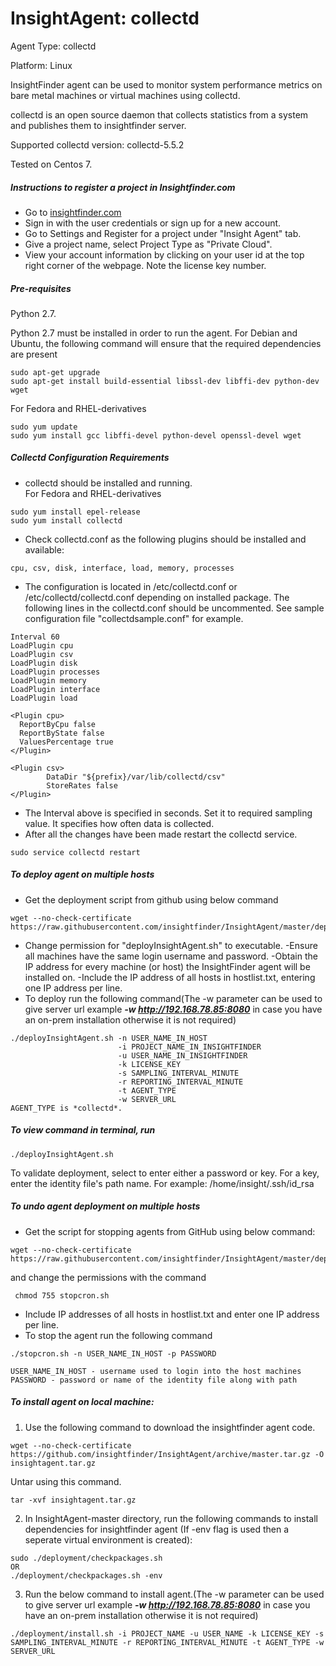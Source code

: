 # InsightAgent: collectd
Agent Type: collectd

Platform: Linux

InsightFinder agent can be used to monitor system performance metrics on bare metal machines or virtual machines using collectd.

collectd is an open source daemon that collects statistics from a system and publishes them to insightfinder server.

Supported collectd version: collectd-5.5.2

Tested on Centos 7.

##### Instructions to register a project in Insightfinder.com
- Go to [insightfinder.com](https://insightfinder.com/)
- Sign in with the user credentials or sign up for a new account.
- Go to Settings and Register for a project under "Insight Agent" tab.
- Give a project name, select Project Type as "Private Cloud".
- View your account information by clicking on your user id at the top right corner of the webpage. Note the license key number.

##### Pre-requisites
Python 2.7.

Python 2.7 must be installed in order to run the agent. For Debian and Ubuntu, the following command will ensure that the required dependencies are present
```
sudo apt-get upgrade
sudo apt-get install build-essential libssl-dev libffi-dev python-dev wget
```
For Fedora and RHEL-derivatives
```
sudo yum update
sudo yum install gcc libffi-devel python-devel openssl-devel wget
```

##### Collectd Configuration Requirements

- collectd should be installed and running.  
For Fedora and RHEL-derivatives
```
sudo yum install epel-release
sudo yum install collectd
```

- Check collectd.conf as the following plugins should be installed and available:
```
cpu, csv, disk, interface, load, memory, processes
```
- The configuration is located in /etc/collectd.conf or /etc/collectd/collectd.conf depending on installed package. The following lines in the collectd.conf should be uncommented. See sample configuration file "collectdsample.conf" for example.
```
Interval 60
LoadPlugin cpu
LoadPlugin csv
LoadPlugin disk
LoadPlugin processes
LoadPlugin memory
LoadPlugin interface
LoadPlugin load

<Plugin cpu>
  ReportByCpu false
  ReportByState false
  ValuesPercentage true
</Plugin>

<Plugin csv>
        DataDir "${prefix}/var/lib/collectd/csv"
        StoreRates false
</Plugin>
```
- The Interval above is specified in seconds. Set it to required sampling value. It specifies how often data is collected.
- After all the changes have been made restart the collectd service.
```
sudo service collectd restart
```
##### To deploy agent on multiple hosts

- Get the deployment script from github using below command
```
wget --no-check-certificate https://raw.githubusercontent.com/insightfinder/InsightAgent/master/deployment/deployInsightAgent.sh
```
- Change permission for "deployInsightAgent.sh" to executable.
-Ensure all machines have the same login username and password.
-Obtain the IP address for every machine (or host) the InsightFinder agent will be installed on.
-Include the IP address of all hosts in hostlist.txt, entering one IP address per line.
- To deploy run the following command(The -w parameter can be used to give server url example ***-w http://192.168.78.85:8080***  in case you have an on-prem installation otherwise it is not required)
```
./deployInsightAgent.sh -n USER_NAME_IN_HOST
                        -i PROJECT_NAME_IN_INSIGHTFINDER
                        -u USER_NAME_IN_INSIGHTFINDER
                        -k LICENSE_KEY
                        -s SAMPLING_INTERVAL_MINUTE
                        -r REPORTING_INTERVAL_MINUTE
                        -t AGENT_TYPE
                        -w SERVER_URL
AGENT_TYPE is *collectd*.
```
##### To view command in terminal, run
```
./deployInsightAgent.sh
```
To validate deployment, select to enter either a password or key. For a key, enter the identity file's path name. For example: /home/insight/.ssh/id_rsa


##### To undo agent deployment on multiple hosts
- Get the script for stopping agents from GitHub using below command:
```
wget --no-check-certificate https://raw.githubusercontent.com/insightfinder/InsightAgent/master/deployment/stopcron.sh
```
and change the permissions with the command
```
 chmod 755 stopcron.sh
```
- Include IP addresses of all hosts in hostlist.txt and enter one IP address per line.
- To stop the agent run the following command
```
./stopcron.sh -n USER_NAME_IN_HOST -p PASSWORD

USER_NAME_IN_HOST - username used to login into the host machines
PASSWORD - password or name of the identity file along with path
```

##### To install agent on local machine:
1) Use the following command to download the insightfinder agent code.
```
wget --no-check-certificate https://github.com/insightfinder/InsightAgent/archive/master.tar.gz -O insightagent.tar.gz
```
Untar using this command.
```
tar -xvf insightagent.tar.gz
```

2) In InsightAgent-master directory, run the following commands to install dependencies for insightfinder agent (If -env flag is used then a seperate virtual environment is created):
```
sudo ./deployment/checkpackages.sh  
OR
./deployment/checkpackages.sh -env
```

3) Run the below command to install agent.(The -w parameter can be used to give server url example ***-w http://192.168.78.85:8080***  in case you have an on-prem installation otherwise it is not required)
```
./deployment/install.sh -i PROJECT_NAME -u USER_NAME -k LICENSE_KEY -s SAMPLING_INTERVAL_MINUTE -r REPORTING_INTERVAL_MINUTE -t AGENT_TYPE -w SERVER_URL
```
